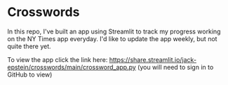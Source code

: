 # Crosswords

In this repo, I've built an app using Streamlit to track my progress working on the NY Times app everyday. I'd like to update the app weekly, but not quite there yet.


To view the app click the link here: https://share.streamlit.io/jack-epstein/crosswords/main/crossword_app.py (you will need to sign in to GitHub to view)


